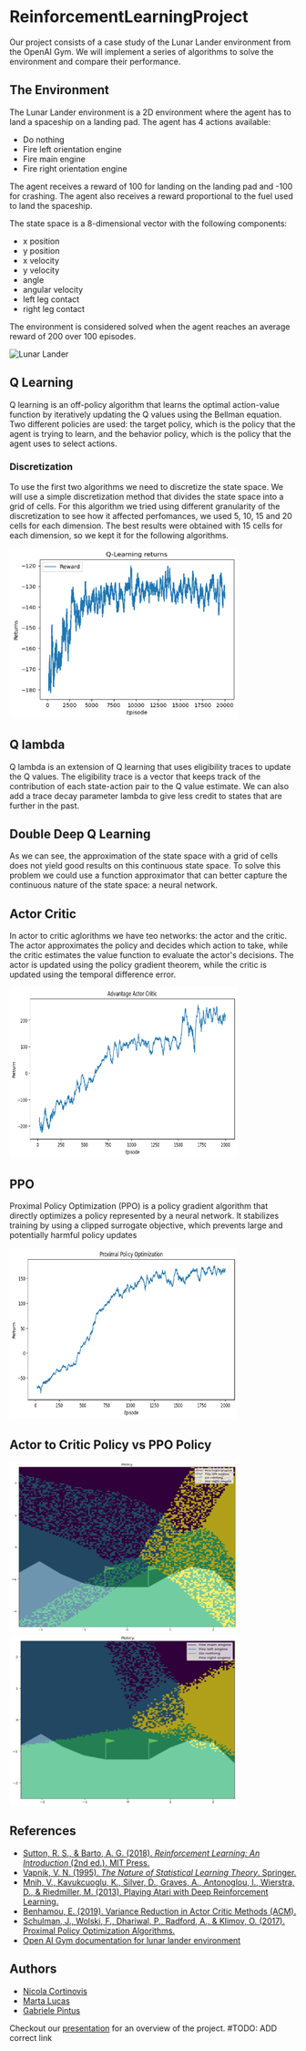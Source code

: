 # ReinforcementLearningProject

Our project consists of a case study of the Lunar Lander environment from the OpenAI Gym.
We will implement a series of algorithms to solve the environment and compare their performance.
## The Environment

The Lunar Lander environment is a 2D environment where the agent has to land a spaceship on a landing pad.
The agent has 4 actions available:
- Do nothing
- Fire left orientation engine
- Fire main engine
- Fire right orientation engine

The agent receives a reward of 100 for landing on the landing pad and -100 for crashing. The agent also receives a reward proportional to the fuel used to land the spaceship.

The state space is a 8-dimensional vector with the following components:
- x position
- y position
- x velocity
- y velocity
- angle
- angular velocity
- left leg contact
- right leg contact

The environment is considered solved when the agent reaches an average reward of 200 over 100 episodes.

![Lunar Lander](https://www.gymlibrary.dev/_images/lunar_lander.gif)

## Q Learning
Q learning is an off-policy algorithm that learns the optimal action-value function by iteratively updating the Q values using the Bellman equation.
Two different policies are used: the target policy, which is the policy that the agent is trying to learn, and the behavior policy, which is the policy that the agent uses to  select actions.

### Discretization
To use the first two algorithms we need to discretize the state space. We will use a simple discretization method that divides the state space into a grid of cells.
For this algorithm we tried using different granularity of the discretization to see how it affected perfomances, we used 5, 10, 15 and 20 cells for each dimension.
The best results were obtained with 15 cells for each dimension, so we kept it for the following algorithms.


<img src="images/qlearningreturns.png" alt="Description" style="width:400px; height:300px;">

## Q lambda
Q lambda is an extension of Q learning that uses eligibility traces to update the Q values. The eligibility trace is a vector that keeps track of the contribution of each state-action pair to the Q value estimate. We can also add a trace decay parameter lambda to give less credit to states that are further in the past.


## Double Deep Q Learning
As we can see, the approximation of the state space with a grid of cells does not yield good results on this continuous state space. To solve this problem we could use a function approximator that can better capture the continuous nature of the state space: a neural network.



## Actor Critic
In actor to critic aglorithms we have teo networks: the actor and the critic. The actor approximates the policy and decides which action to take, while the critic estimates the value function to evaluate the actor's decisions. The actor is updated using the policy gradient theorem, while the critic is updated using the temporal difference error.

<img src="images/AC.png" alt="Description" style="width:400px; height:300px;">

## PPO
Proximal Policy Optimization (PPO) is a policy gradient algorithm that directly optimizes a policy represented by a neural network. It stabilizes training by using a clipped surrogate objective, which prevents large and potentially harmful policy updates 

<img src="images/PPOReturns.png" alt="Description" style="width:400px; height:300px;">

## Actor to Critic Policy vs PPO Policy
<img src="images/heatmapAC.png" alt="Description" style="width:400px; height:300px;">
<img src="images/heatmapPPO.png" alt="Description" style="width:400px; height:300px;">


## References
- [Sutton, R. S., & Barto, A. G. (2018). *Reinforcement Learning: An Introduction* (2nd ed.). MIT Press.](http://incompleteideas.net/book/RLbook2020.pdf)
- [Vapnik, V. N. (1995). *The Nature of Statistical Learning Theory*. Springer.](https://statisticalsupportandresearch.wordpress.com/wp-content/uploads/2017/05/vladimir-vapnik-the-nature-of-statistical-learning-springer-2010.pdf)
- [Mnih, V., Kavukcuoglu, K., Silver, D., Graves, A., Antonoglou, I., Wierstra, D., \& Riedmiller, M. (2013). Playing Atari with Deep Reinforcement Learning.](references/DQN.pdf)
- [Benhamou, E. (2019). Variance Reduction in Actor Critic Methods (ACM).](references/VarianceReductionActorCritic.pdf)
- [Schulman, J., Wolski, F., Dhariwal, P., Radford, A., & Klimov, O. (2017). Proximal Policy Optimization Algorithms.](references/PPO.pdf)
- [Open AI Gym documentation for lunar lander environment](https://www.gymlibrary.dev/environments/box2d/lunar_lander/)

## Authors
- [Nicola Cortinovis](https://github.com/NicolaCortinovis)
- [Marta Lucas](https://github.com/15Max)
- [Gabriele Pintus](https://github.com/GabrielePintus)

Checkout our [presentation](presentation.pdf) for an overview of the project. #TODO: ADD correct link